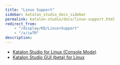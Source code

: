 ```yaml
---
title: "Linux Support" 
sidebar: katalon_studio_docs_sidebar
permalink: katalon-studio/docs/linux-support.html 
redirect_from:
    - "/display/KD/Linux+Support"
    - "/x/iwTR"
description: 
---
```

*   [Katalon Studio for Linux (Console Mode)](/pages/viewpage.action?pageId=13697253)
*   [Katalon Studio GUI (beta) for Linux](/display/KD/Katalon+Studio+GUI+%28beta%29+for+Linux)